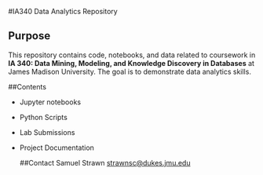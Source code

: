 #IA340 Data Analytics Repository

## Purpose
This repository contains code, notebooks, and data related to coursework in **IA 340: Data Mining, Modeling, and Knowledge Discovery in Databases** at James Madison University. The goal is to demonstrate data analytics skills.

##Contents
- Jupyter notebooks
- Python Scripts
- Lab Submissions
- Project Documentation

  ##Contact
  Samuel Strawn
  strawnsc@dukes.jmu.edu 
